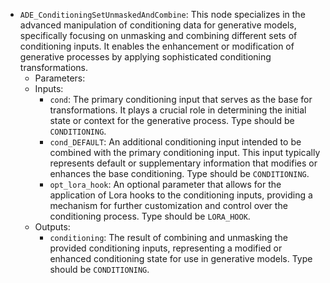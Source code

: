 - `ADE_ConditioningSetUnmaskedAndCombine`: This node specializes in the advanced manipulation of conditioning data for generative models, specifically focusing on unmasking and combining different sets of conditioning inputs. It enables the enhancement or modification of generative processes by applying sophisticated conditioning transformations.
    - Parameters:
    - Inputs:
        - `cond`: The primary conditioning input that serves as the base for transformations. It plays a crucial role in determining the initial state or context for the generative process. Type should be `CONDITIONING`.
        - `cond_DEFAULT`: An additional conditioning input intended to be combined with the primary conditioning input. This input typically represents default or supplementary information that modifies or enhances the base conditioning. Type should be `CONDITIONING`.
        - `opt_lora_hook`: An optional parameter that allows for the application of Lora hooks to the conditioning inputs, providing a mechanism for further customization and control over the conditioning process. Type should be `LORA_HOOK`.
    - Outputs:
        - `conditioning`: The result of combining and unmasking the provided conditioning inputs, representing a modified or enhanced conditioning state for use in generative models. Type should be `CONDITIONING`.
